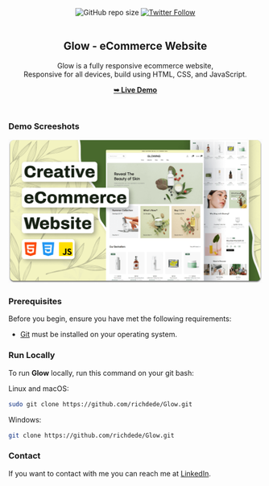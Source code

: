 <div align="center">
  
  ![GitHub repo size](https://img.shields.io/github/repo-size/richdede/glow)
[![Twitter Follow](https://img.shields.io/twitter/follow/iamt_toby?style=social)](https://twitter.com/intent/follow?screen_name=iamt_toby)
  <br />
  <br />

  <h2 align="center">Glow - eCommerce Website</h2>

  Glow is a fully responsive ecommerce website, <br />Responsive for all devices, build using HTML, CSS, and JavaScript.

  <a href=""><strong>➥ Live Demo</strong></a>

</div>

<br />

### Demo Screeshots

![Glowing Desktop Demo](./desktop.png "Desktop Demo")

### Prerequisites

Before you begin, ensure you have met the following requirements:

* [Git](https://git-scm.com/downloads "Download Git") must be installed on your operating system.

### Run Locally

To run **Glow** locally, run this command on your git bash:

Linux and macOS:

```bash
sudo git clone https://github.com/richdede/Glow.git
```

Windows:

```bash
git clone https://github.com/richdede/Glow.git
```

### Contact

If you want to contact with me you can reach me at [LinkedIn](https://www.linkedin.com/in/dee-prince-dede-970913217/).
